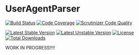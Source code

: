 # UserAgentParser

[![Build Status](https://travis-ci.org/ThaDafinser/PackageInfo.svg)](https://travis-ci.org/ThaDafinser/PackageInfo)
[![Code Coverage](https://scrutinizer-ci.com/g/ThaDafinser/PackageInfo/badges/coverage.png?b=master)](https://scrutinizer-ci.com/g/ThaDafinser/PackageInfo/?branch=master)
[![Scrutinizer Code Quality](https://scrutinizer-ci.com/g/ThaDafinser/PackageInfo/badges/quality-score.png?b=master)](https://scrutinizer-ci.com/g/ThaDafinser/PackageInfo/?branch=master)

[![Latest Stable Version](https://poser.pugx.org/thadafinser/user-agent-parser/v/stable)](https://packagist.org/packages/thadafinser/package-info)
[![Latest Unstable Version](https://poser.pugx.org/thadafinser/user-agent-parser/v/unstable)](https://packagist.org/packages/thadafinser/package-info) 
[![License](https://poser.pugx.org/thadafinser/user-agent-parser/license)](https://packagist.org/packages/thadafinser/package-info)
[![Total Downloads](https://poser.pugx.org/thadafinser/user-agent-parser/downloads)](https://packagist.org/packages/thadafinser/package-info) 

WORK IN PROGRESS!!!!
